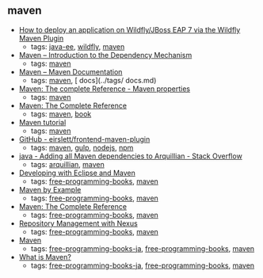maven 
---
* [How to deploy an application on Wildfly/JBoss EAP 7 via the Wildfly Maven Plugin](http://www.codingpedia.org/ama/how-to-deploy-an-application-on-wildfly-or-jboss-eap-7-via-the-wildfly-maven-plugin)
    * tags: [java-ee](../tags/java-ee.md), [wildfly](../tags/wildfly.md), [maven](../tags/maven.md)
* [Maven – Introduction to the Dependency Mechanism](https://maven.apache.org/guides/introduction/introduction-to-dependency-mechanism.html)
    * tags: [maven](../tags/maven.md)
* [Maven – Maven Documentation](https://maven.apache.org/guides/index.html)
    * tags: [maven](../tags/maven.md), [ docs](../tags/ docs.md)
* [Maven: The complete Reference - Maven properties](http://books.sonatype.com/mvnref-book/reference/resource-filtering-sect-properties.html)
    * tags: [maven](../tags/maven.md)
* [Maven: The Complete Reference](http://books.sonatype.com/mvnref-book/reference/index.html)
    * tags: [maven](../tags/maven.md), [book](../tags/book.md)
* [Maven tutorial](http://tutorials.jenkov.com/maven/maven-tutorial.html)
    * tags: [maven](../tags/maven.md)
* [GitHub - eirslett/frontend-maven-plugin](https://github.com/eirslett/frontend-maven-plugin)
    * tags: [maven](../tags/maven.md), [gulp](../tags/gulp.md), [nodejs](../tags/nodejs.md), [npm](../tags/npm.md)
* [java - Adding all Maven dependencies to Arquillian - Stack Overflow](https://stackoverflow.com/questions/13001371/adding-all-maven-dependencies-to-arquillian)
    * tags: [arquillian](../tags/arquillian.md), [maven](../tags/maven.md)
* [Developing with Eclipse and Maven](http://books.sonatype.com/m2eclipse-book/reference/)
    * tags: [free-programming-books](../tags/free-programming-books.md), [maven](../tags/maven.md)
* [Maven by Example](http://books.sonatype.com/mvnex-book/reference/public-book.html)
    * tags: [free-programming-books](../tags/free-programming-books.md), [maven](../tags/maven.md)
* [Maven: The Complete Reference](http://books.sonatype.com/mvnref-book/reference/public-book.html)
    * tags: [free-programming-books](../tags/free-programming-books.md), [maven](../tags/maven.md)
* [Repository Management with Nexus](http://books.sonatype.com/nexus-book/reference/)
    * tags: [free-programming-books](../tags/free-programming-books.md), [maven](../tags/maven.md)
* [Maven](http://www.techscore.com/tech/Java/ApacheJakarta/Maven/)
    * tags: [free-programming-books-ja](../tags/free-programming-books-ja.md), [free-programming-books](../tags/free-programming-books.md), [maven](../tags/maven.md)
* [What is Maven?](https://github.com/KengoTODA/what-is-maven)
    * tags: [free-programming-books-ja](../tags/free-programming-books-ja.md), [free-programming-books](../tags/free-programming-books.md), [maven](../tags/maven.md)
